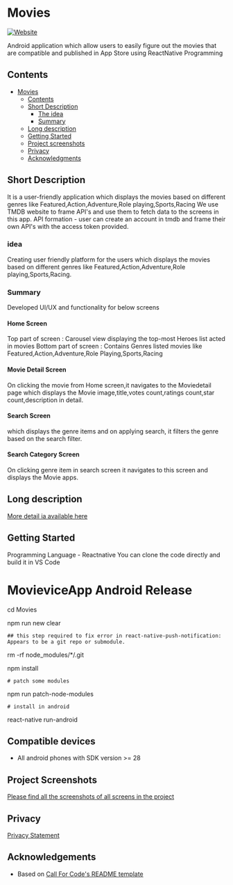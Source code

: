 # Movies

[![Website](https://img.shields.io/badge/View-Website-blue)](https://jaywad.com/blogs/best-android-apps-to-watch-download-free-movies-and-tv-series)

Android application which allow users to easily figure out the movies that are compatible and published in App Store using ReactNative Programming

## Contents
- [Movies](#movies)
  - [Contents](#contents)
  - [Short Description](#short-description)
    - [The idea](#the-idea)
    - [Summary](#summary)
  - [Long description](#long-description)
  - [Getting Started](#getting-started)
  - [Project screenshots](#project-screenshots)
  - [Privacy](#privacy)
  - [Acknowledgments](#acknowledgements)

## Short Description

It is a user-friendly application which displays the movies based on different genres like Featured,Action,Adventure,Role playing,Sports,Racing
We use TMDB website to frame API's and use them to fetch data to the screens in this app.
API formation - user can create an account in tmdb and frame their own API's with the access token provided.

### idea
Creating user friendly platform for the users which displays the movies based on different genres like Featured,Action,Adventure,Role playing,Sports,Racing.

### Summary
Developed UI/UX and functionality for below screens

#### Home Screen
Top part of screen : Carousel view displaying the top-most Heroes list acted in movies
Bottom part of screen : Contains Genres listed movies like Featured,Action,Adventure,Role Playing,Sports,Racing
  
#### Movie Detail Screen
On clicking the movie from Home screen,it navigates to the Moviedetail page which displays the Movie image,title,votes count,ratings count,star count,description in detail.

#### Search Screen
which displays the genre items and on applying search, it filters the genre based on the search filter.

#### Search Category Screen
On clicking genre item in search screen it navigates to this screen and displays the Movie apps.

## Long description
[More detail ia available here](https://github.com/saisree369/Movies/docs/Movies.docx)

## Getting Started

Programming Language - Reactnative
You can clone the code directly and build it in VS Code

# MovieviceApp Android Release

cd Movies

npm run new clear

``## this step required to fix error in react-native-push-notification: Appears to be a git repo or submodule.``

rm -rf node_modules/*/.git

npm install

``# patch some modules``

npm  run patch-node-modules


``# install in android``

react-native run-android

## Compatible devices
- All android phones with SDK version >= 28

## Project Screenshots 

[Please find all the screenshots of all screens in the project](https://github.com/saisree369/Movies/tree/main/docs/Images)

## Privacy 

[Privacy Statement](https://docs.google.com/document/d/1KJkDmGjLHr8aT6ed64ZA7X84sXQS5Svt-4MC8aEAbfw/edit)

## Acknowledgements

- Based on [Call For Code's README template](https://github.com/Call-for-Code/Project-Sample/blob/main/README.md)




  
  
  

